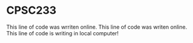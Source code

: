 # CPSC233
This line of code was wrriten online.
This line of code was writen online.
This line of code is writing in local computer!
